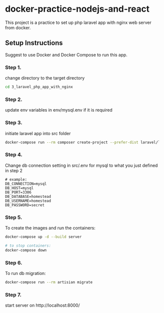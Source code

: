 # docker-practice-nodejs-and-react
This project is a practice to set up php laravel app with nginx web server from docker.

## Setup Instructions
Suggest to use Docker and Docker Compose to run this app.


### Step 1.
change directory to the target directory
```bash
cd 3_laravel_php_app_with_nginx
```

### Step 2.
update env variables in env/mysql.env if it is required

### Step 3.
initiate laravel app into src folder
```bash
docker-compose run --rm composer create-project --prefer-dist laravel/laravel:^8.0 .
```

### Step 4.
Change db connection setting in src/.env for mysql to what you just defined in step 2
```env
# example:
DB_CONNECTION=mysql
DB_HOST=mysql
DB_PORT=3306
DB_DATABASE=homestead
DB_USERNAME=homestead
DB_PASSWORD=secret
```

### Step 5.
To create the images and run the containers:
```bash
docker-compose up -d --build server

# to stop containers:
docker-compose down
```

### Step 6.
To run db migration:
```bash
docker-compose run --rm artisian migrate
```

### Step 7.
start server on http://localhost:8000/

